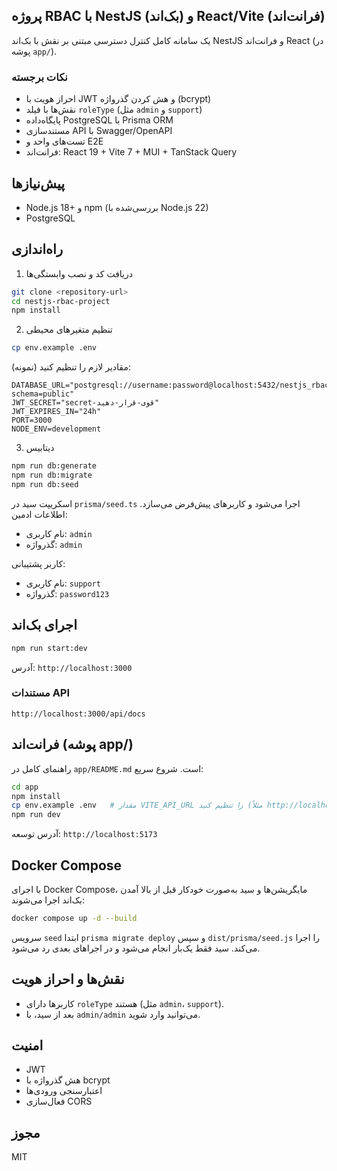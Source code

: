 ## پروژه RBAC با NestJS (بک‌اند) و React/Vite (فرانت‌اند)

یک سامانه کامل کنترل دسترسی مبتنی بر نقش با بک‌اند NestJS و فرانت‌اند React (در پوشه `app/`).

### نکات برجسته
- احراز هویت با JWT و هش کردن گذرواژه (bcrypt)
- نقش‌ها با فیلد `roleType` (مثل `admin` و `support`)
- پایگاه‌داده PostgreSQL با Prisma ORM
- مستندسازی API با Swagger/OpenAPI
- تست‌های واحد و E2E
- فرانت‌اند: React 19 + Vite 7 + MUI + TanStack Query

## پیش‌نیازها
- Node.js 18+ و npm (بررسی‌شده با Node.js 22)
- PostgreSQL

## راه‌اندازی
1) دریافت کد و نصب وابستگی‌ها
```bash
git clone <repository-url>
cd nestjs-rbac-project
npm install
```

2) تنظیم متغیرهای محیطی
```bash
cp env.example .env
```
مقادیر لازم را تنظیم کنید (نمونه):
```env
DATABASE_URL="postgresql://username:password@localhost:5432/nestjs_rbac_db?schema=public"
JWT_SECRET="secret-قوی-قرار-دهید"
JWT_EXPIRES_IN="24h"
PORT=3000
NODE_ENV=development
```

3) دیتابیس
```bash
npm run db:generate
npm run db:migrate
npm run db:seed
```
اسکریپت سید در `prisma/seed.ts` اجرا می‌شود و کاربرهای پیش‌فرض می‌سازد. اطلاعات ادمین:
- نام کاربری: `admin`
- گذرواژه: `admin`

کاربر پشتیبانی:
- نام کاربری: `support`
- گذرواژه: `password123`

## اجرای بک‌اند
```bash
npm run start:dev
```
آدرس: `http://localhost:3000`

### مستندات API
`http://localhost:3000/api/docs`

## فرانت‌اند (پوشه app/)
راهنمای کامل در `app/README.md` است. شروع سریع:
```bash
cd app
npm install
cp env.example .env   # مقدار VITE_API_URL را تنظیم کنید (مثلاً http://localhost:3000)
npm run dev
```
آدرس توسعه: `http://localhost:5173`

## Docker Compose
با اجرای Docker Compose، مایگریشن‌ها و سید به‌صورت خودکار قبل از بالا آمدن بک‌اند اجرا می‌شوند:
```bash
docker compose up -d --build
```
سرویس `seed` ابتدا `prisma migrate deploy` و سپس `dist/prisma/seed.js` را اجرا می‌کند. سید فقط یک‌بار انجام می‌شود و در اجراهای بعدی رد می‌شود.

## نقش‌ها و احراز هویت
- کاربرها دارای `roleType` هستند (مثل `admin`، `support`).
- بعد از سید، با `admin/admin` می‌توانید وارد شوید.

## امنیت
- JWT
- هش گذرواژه با bcrypt
- اعتبارسنجی ورودی‌ها
- فعال‌سازی CORS

## مجوز
MIT

